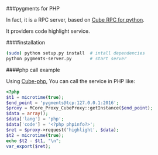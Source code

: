 ###pygments for PHP

In fact, it is a RPC server, based on [Cube RPC for python](https://github.com/liaohuqiu/cube-rpc-python). 

It providers code highlight service.

####installation

```bash
(sudo) python setup.py install  # intall dependencies
python pygments-server.py       # start server
```

####php call example

Using [Cube-php](https://github.com/liaohuqiu/cube-php), You can call the service in PHP like:

```php
<?php
$t1 = microtime(true);
$end_point = 'pygments@tcp:127.0.0.1:2016';
$proxy = MCore_Proxy_CubeProxy::getInstance($end_point);
$data = array();
$data['lang'] = 'php';
$data['code'] = '<?php phpinfo?>';
$ret = $proxy->request('highlight', $data);
$t2 = microtime(true);
echo $t2 - $t1, "\n";
var_export($ret);
```
